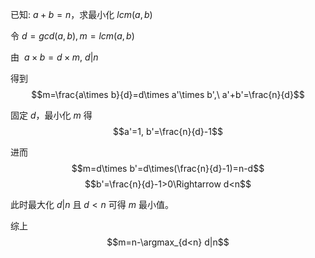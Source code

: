 已知: $a+b=n$，求最小化 $lcm(a,b)$

令 $d=gcd(a,b), m=lcm(a,b)$

由 $\ a\times b=d\times m,\ d|n$

得到 $$m=\frac{a\times b}{d}=d\times a'\times b',\ a'+b'=\frac{n}{d}$$

固定 $d$，最小化 $m$ 得 $$a'=1, b'=\frac{n}{d}-1$$

进而 $$m=d\times b'=d\times(\frac{n}{d}-1)=n-d$$ $$b'=\frac{n}{d}-1>0\Rightarrow d<n$$

此时最大化 $d|n$ 且 $d<n$ 可得 $m$ 最小值。

综上$$m=n-\argmax_{d<n} d|n$$